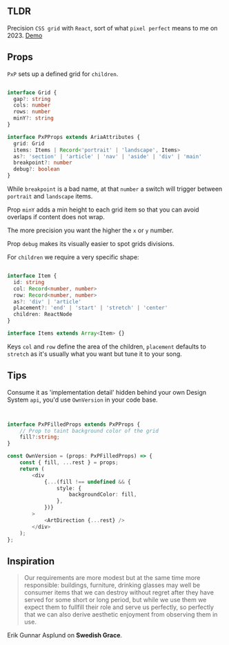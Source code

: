 ## TLDR

Precision `CSS grid` with `React`, sort of what `pixel perfect` means to me on 2023. [Demo](https://github.com/polmoneys)

## Props

`PxP` sets up a defined grid for `children`. 

```ts

interface Grid {
  gap?: string
  cols: number
  rows: number
  minY?: string
}

interface PxPProps extends AriaAttributes {
  grid: Grid
  items: Items | Record<'portrait' | 'landscape', Items>
  as?: 'section' | 'article' | 'nav' | 'aside' | 'div' | 'main'
  breakpoint?: number
  debug?: boolean
}

```

While `breakpoint` is a bad name, at that `number` a switch will trigger between `portrait` and `landscape` items. 

Prop `minY` adds a min height to each grid item so that you can avoid overlaps if content does not wrap.

The more precision you want the higher the `x` or `y` number. 

Prop `debug` makes its visually easier to spot grids divisions. 

For `children` we require a very specific shape: 

```ts

interface Item {
  id: string
  col: Record<number, number>
  row: Record<number, number>
  as?: 'div' | 'article'
  placement?: 'end' | 'start' | 'stretch' | 'center'
  children: ReactNode
}

interface Items extends Array<Item> {}

```

Keys `col` and `row` define the area of the children, `placement` defaults to `stretch` as it's usually what you want but tune it to your song. 


## Tips

Consume it as 'implementation detail' hidden behind your own Design System `api`, you'd use `OwnVersion` in your code base. 


```typescript


interface PxPFilledProps extends PxPProps {
    // Prop to taint background color of the grid
    fill?:string;
}

const OwnVersion = (props: PxPFilledProps) => {
    const { fill, ...rest } = props;
    return (
        <div
            {...(fill !== undefined && {
                style: {
                    backgroundColor: fill,
                },
            })}
        >
            <ArtDirection {...rest} />
        </div>
    );
};

```

## Inspiration

> Our requirements are more modest but at the same time more responsible: 
> buildings, furniture, drinking glasses may well be consumer items that 
> we can destroy without regret after they have served for some short or 
> long period, but while we use them we expect them to fullfill their role and serve us perfectly, so perfectly that we can also derive aesthetic 
> enjoyment from observing them in use. 

Erik Gunnar Asplund on **Swedish Grace**.